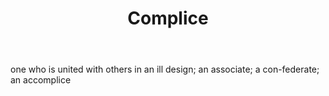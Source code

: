 ---
title: Complice
letter: C
permalink: "/definitions/bld-complice.html"
body: one who is united with others in an ill design; an associate; a con-federate;
  an accomplice
published_at: '2018-07-07'
source: Black's Law Dictionary 2nd Ed (1910)
layout: post
---